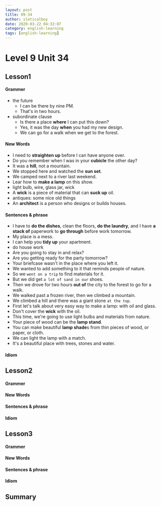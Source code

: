```yaml
---
layout: post
title: 09-34
author: sleticalboy
date: 2020-03-22 04:32:07
category: english-learning
tags: [english-learning]
---
```


# Level 9 Unit 34

## Lesson1
#### Grammer
- the future
    - I can be there by nine PM.
    - That's in two hours.
- subordinate clause
    - Is there a place **where** I can put this down?
    - Yes, it was the day **when** you had my new design.
    - We can go for a walk when we get to the forest.

#### New Words
- I need to **straighten up** before I can have anyone over.
- Do you remember when I was in your **cubicle** the other day?
- It was a **hill**, not a mountain.
- We stopped here and watched the **sun set**.
- We camped next to a river last weekend.
- Lear how to **make a lamp** on this show.
- light bulb, wire, glass jar, wick
- A **wick** is a piece of material that can **suck up** oil.
- antiques: some nice old things
- An **architect** is a person who designs or builds houses.

#### Sentences & phrase
- I have to **do the dishes**, clean the floors, **do the laundry**, and I have **a stack of** paperwork to **go through** before work tomorrow.
- My place is a mess.
- I can help you **tidy up** your apartment.
- do house work
- Are you going to stay in and relax?
- Are you getting ready for the party tomorrow?
- Your briefcase wasn't in the place where you left it.
- We wanted to add something to it that reminds people of nature.
- So we `went on a trip` to find materials for it.
- But we did get `a lot of sand in our` shoes.
- Then we drove for two hours **out of** the city to the forest to go for a walk.
- We walked past a frozen river, then we climbed a mountain.
- We climbed a hill and there was a giant stone `at the top`.
- First let's talk about very easy way to make a lamp: with oil and glass.
- Don't cover the **wick** with the oil.
- This time, we're going to use light bulbs and materials from nature.
- Your piece of wood can be the **lamp stand**.
- You can make beautiful **lamp shade**s from thin pieces of wood, or paper, or cloth.
- We can light the lamp with a match.
- It's a beautiful place with trees, stones and water.

#### Idiom

## Lesson2
#### Grammer
#### New Words
#### Sentences & phrase
#### Idiom

## Lesson3
#### Grammer
#### New Words
#### Sentences & phrase
#### Idiom

## Summary
